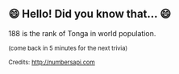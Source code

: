## 😄 Hello! Did you know that... 😄
188 is the rank of Tonga in world population.

<sup>(come back in 5 minutes for the next trivia)</sup>


<sup>Credits: http://numbersapi.com</sup>
